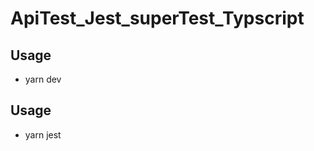 # ApiTest_Jest_superTest_Typscript
<!-- README express jest typscript -->

## Usage
- yarn dev

## Usage
- yarn jest


